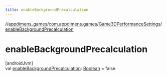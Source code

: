 ```yaml
---
title: enableBackgroundPrecalculation
---
```

//[appdimens_games](../../../index.html)/[com.appdimens.games](../index.html)/[Game3DPerformanceSettings](index.html)/[enableBackgroundPrecalculation](enable-background-precalculation.html)



# enableBackgroundPrecalculation



[androidJvm]\
val [enableBackgroundPrecalculation](enable-background-precalculation.html): [Boolean](https://kotlinlang.org/api/core/kotlin-stdlib/kotlin/-boolean/index.html) = false



